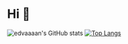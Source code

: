 # Hi 👋 

![edvaaaan's GitHub stats](https://github-readme-stats.vercel.app/api?username=edvaaaan&show_icons=true&theme=dracula) [![Top Langs](https://github-readme-stats.vercel.app/api/top-langs/?username=edvaaaan&layout=compact)](https://github.com/anuraghazra/github-readme-stats)


